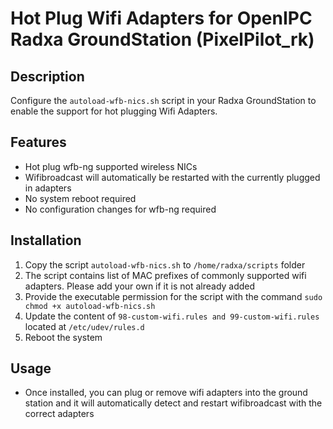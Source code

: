 # Hot Plug Wifi Adapters for OpenIPC Radxa GroundStation (PixelPilot_rk)

## Description
Configure the `autoload-wfb-nics.sh` script in your Radxa GroundStation to enable the support for hot plugging Wifi Adapters.

## Features
- Hot plug wfb-ng supported wireless NICs
- Wifibroadcast will automatically be restarted with the currently plugged in adapters
- No system reboot required
- No configuration changes for wfb-ng required


## Installation
1. Copy the script `autoload-wfb-nics.sh` to `/home/radxa/scripts` folder
2. The script contains list of MAC prefixes of commonly supported wifi adapters. Please add your own if it is not already added
3. Provide the executable permission for the script with the command `sudo chmod +x autoload-wfb-nics.sh`
4. Update the content of `98-custom-wifi.rules and 99-custom-wifi.rules`  located at `/etc/udev/rules.d`
5. Reboot the system

## Usage
- Once installed, you can plug or remove wifi adapters into the ground station and it will automatically detect and restart wifibroadcast with the correct adapters
